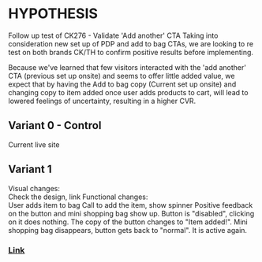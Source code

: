# HYPOTHESIS
Follow up test of CK276 - Validate 'Add another' CTA Taking into consideration new set up of PDP and add to bag CTAs, we are looking to re test on both brands CK/TH to confirm positive results before implementing. 

Because we've learned that few visitors interacted with the 'add another' CTA (previous set up onsite) and seems to offer little added value, we expect that by having the Add to bag copy (Current set up onsite) and changing copy to item added once user adds products to cart,  will lead to lowered feelings of uncertainty, resulting in a higher CVR.


## Variant 0 - Control
Current live site

## Variant 1 
Visual changes:  
Check the design, link 
Functional changes:  
User adds item to bag
Call to add  the item, show spinner
Positive feedback on the button  and mini shopping bag show up. Button is "disabled", clicking on it does nothing. The copy of the button changes to "Item added!".
Mini shopping bag disappears, button gets back to "normal". It is active again.  

### [Link](https://app.asana.com/0/1201109242799454/1204658991773819/f)